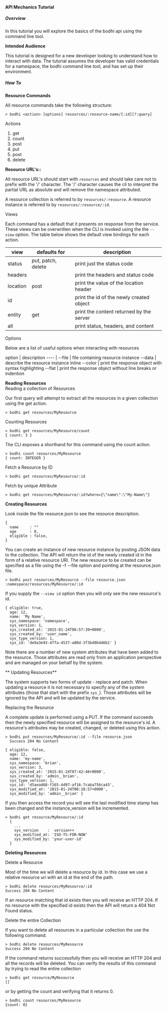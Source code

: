 #### API Mechanics Tutorial

##### Overview

In this tutorial you will explore the basics of the bodhi api using the command line tool.

**Intended Audience**

This tutorial is designed for a new developer looking to understand how to interact with data. The tutorial assumes the developer has valid credentials for a namespace, the bodhi command line tool, and has set up their environment.

##### How To

**Resource Commands**

All resource commands take the following structure:
````
> bodhi <action> [options] resources/:resource-name/[:id][?:query]
````
Actions

1. get
2. count
3. post
4. put
5. post
6. delete

**Resource URL's::**

All resource URL's should start with `resources` and should take care not to prefix with the '/' character. The '/' character causes the cli to interpret the partial URL as absolute and will remove the namespace attributed.

A resource collection is referred to by `resources/:resource`. A resource instance is referred to by `resources/:resource/:id`.

Views

Each command has a default that it presents on response from the service. These views can be overwritten when the CLI is invoked using the the `--view` option. The table below shows the default view bindings for each action.

view     | defaults for       | description
----     | ------------       | -----------
status   | put, patch, delete | print just the status code
headers  |                    | print the headers and status code
location | post               | print the value of the location header
id       |                    | print the id of the newly created object
entity   | get                | print the content returned by the server
all      |                    | print status, headers, and content

Options

Below are a list of useful options when interacting with resources

option     |  description
----       | --file     | file containing resource instance
--data     | describe the resource instance inline
--color    | print the response object with syntax highlighting
--flat     | print the response object without line breaks or indention

**Reading Resources**  
Reading a collection of Resources

Our first query will attempt to extract all the resources in a given collection using the get action.

````
> bodhi get resources/MyResource
````

Counting Resources

````
> bodhi get resources/MyResource/count
{ count: 3 }
````

The CLI exposes a shorthand for this command using the count action.

````
> bodhi count resources/MyResource
{ count: INTEGER }
````

Fetch a Resource by ID

````
> bodhi get resources/MyResource/:id
````

Fetch by unique Attribute

````
> bodhi get resources/MyResource/:id?where={\"name\":\"My-Name\"}
````


**Creating Resources**

Look inside the file resource.json to see the resource description.

````(javascript)
{
  name     : ""
  age      : 0,
  eligible : false,
}
````

You can create an instance of new resource instance by posting JSON data to the collection. The API will return the id of the newly created id in the form of a relative resource URI. The new resource to be created can be specified as a file using the -f --file option and pointing at the resource.json file.

````
> bodhi post resources/MyResource --file resource.json
:namespace/resources/MyResource/:id
````

If you supply the `--view id` option then you will only see the new resource's id.

````(json)
{ eligible: true,
  age: 12,
  name: 'My Name',
  sys_namespace: 'namespace',
  sys_version: 1,
  sys_created_at: '2015-01-24T06:57:39+0000',
  sys_created_by: 'user_name',
  sys_type_version: 1,
  sys_id: 'de9a3e93-47fa-4537-a80d-3f3b49b446b1' }
````
Note there are a number of new system attributes that have been added to the resource. Those attributes are read only from an application perspective and are managed on your behalf by the system.

** Updating Resources**

The system supports two forms of update - replace and patch. When updating a resource it is not necessary to specify any of the system attributes (those that start with the prefix `sys_`). Those attributes will be ignored by the API and will be updated by the service.

 Replacing the Resource

A complete update is performed using a PUT. If the command succeeds then the newly specified resource will be assigned to the resource's id. A resource's attributes may be created, changed, or deleted using this action.

````
> bodhi put resources/MyResource/:id --file resource.json
  Success 204 No Content
````

````(json)
{ eligible: false,
  age: 12,
  name: 'my-name',
  sys_namespace: 'brian',
  sys_version: 3,
  sys_created_at: '2015-01-24T07:42:46+0000',
  sys_created_by: 'admin__brian',
  sys_type_version: 1,
  sys_id: 'd5aea468-f165-4d97-af16-7caba756ca43',
  sys_modified_at: '2015-01-24T08:18:57+0000',
  sys_modified_by: 'admin__brian' }
````

If you then access the record you will see the last modified time stamp has been changed and the instance_version will be incremented.

````
> bodhi get resource/MyResource/:id
  {
    ...
    sys_version    :  version++
    sys_modified_at: 'ISO-TS-FOR-NOW'
    sys_modified_by: 'your-user-id'
  }
````


**Deleting Resources**

Delete a Resource

Most of the time we will delete a resource by id. In this case we use a relative resource uri with an id at the end of the path. 

````
> bodhi delete resources/MyResource/:id
Success 204 No Content
````

If an resource matching that id exists then you will receive an HTTP 204. If no resource with the specified id exists then the API will return a 404 Not Found status.

Delete the entire Collection

If you want to delete all resources in a particular collection the use the following command. 

````
> bodhi delete resources/MyResource
Success 204 No Content
````

If the command returns successfully then you will receive an HTTP 204 and all the records will be deleted. You can verify the results of this command by trying to read the entire collection

````
> bodhi get resource/MyResource
[]
````

or by getting the count and verifying that it returns 0.

````
> bodhi count resources/MyResource
{count: 0}
````